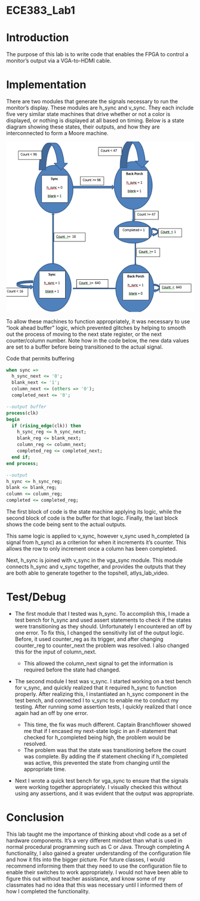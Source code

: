ECE383_Lab1
===========

Introduction
============

The purpose of this lab is to write code that enables the FPGA to control a monitor’s output via a 
VGA-to-HDMI cable.

Implementation
==============
There are two modules that generate the signals necessary to run the monitor’s display. 
These modules are h_sync and v_sync. They each include five very similar state machines 
that drive whether or not a color is displayed, or nothing is displayed at all based on timing. 
Below is a state diagram showing these states, their outputs, and how they are interconnected 
to form a Moore machine.

![alt tag](state_machine_diagram.PNG)

To allow these machines to function appropriately, it was necessary to use “look ahead buffer” logic, 
which prevented glitches by helping to smooth out the process of moving to the next state register, 
or the next counter/column number. Note how in the code below, 
the new data values are set to a buffer before being transitioned to the actual signal.

Code that permits buffering

```vhdl
when sync =>
  h_sync_next <= '0';
  blank_next <= '1';
  column_next <= (others => '0');
  completed_next <= '0';
```

```vhdl
--output buffer
process(clk)
begin
  if (rising_edge(clk)) then
    h_sync_reg <= h_sync_next;
    blank_reg <= blank_next;
    column_reg <= column_next;
    completed_reg <= completed_next;
  end if;
end process;
```

```vhdl
--output
h_sync <= h_sync_reg;
blank <= blank_reg;
column <= column_reg;
completed <= completed_reg;
```

The first block of code is the state machine applying its logic, while the second block of code 
is the buffer for that logic. Finally, the last block shows the code being sent to the actual outputs.

This same logic is applied to v_sync, however v_sync used h_completed (a signal from h_sync)
as a criterion for when it increments it’s counter. This allows the row to only increment once a column 
has been completed. 

Next, h_sync is joined with v_sync in the vga_sync module. This module connects 
h_sync and v_sync together, and provides the outputs that they are both able to generate together to the topshell, atlys_lab_video.


Test/Debug
==========

* The first module that I tested was h_sync. To accomplish this, I made a test bench for 
h_sync and used assert statements to check if the states were transitioning as they should. 
Unfortunately I encountered an off by one error. To fix this, I changed the sensitivity list of the output logic. Before, it used counter_reg as its trigger, and after changing counter_reg to counter_next 
the problem was resolved. I also changed this for the input of column_next.
  * This allowed the column_next signal to get the information is required before the state had changed.

* The second module I test was v_sync. I started working on a test bench for v_sync, and quickly realized that it required h_sync to function properly. After realizing this, I instantiated an h_sync component in the test bench, and connected I to v_sync to enable me to conduct my testing. After running some assertion tests, I quickly realized that I once again had an off by one error.
  * This time, the fix was much different. Captain Branchflower showed me that if I encased my next-state logic in an if-statement that checked for h_completed being high, the problem would be resolved. 
  * The problem was that the state was transitioning before the count was complete. By adding the if statement checking if h_completed was active, this prevented the state from changing until the appropriate time.

* Next I wrote a quick test bench for vga_sync to ensure that the signals were working together appropriately. I visually checked this without using any assertions, and it was evident that the output was appropriate.


Conclusion
==========

This lab taught me the importance of thinking about vhdl code as a set of hardware components. 
It’s a very different mindset than what is used in normal procedural programming such as C or Java. 
Through completing A functionality, I also gained a greater understanding of the configuration file 
and how it fits into the bigger picture. For future classes, I would recommend informing them that 
they need to use the configuration file to enable their switches to work appropriately. I would
not have been able to figure this out without teacher assistance, and know some of my classmates
had no idea that this was necessary until I informed them of how I completed the functionality.
